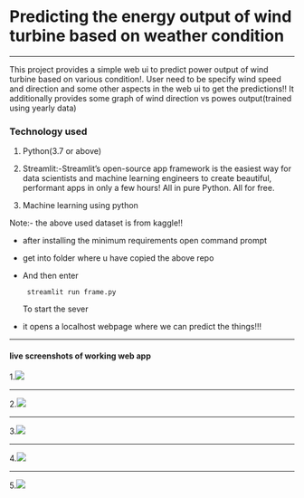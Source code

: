 # Predicting the energy output of wind turbine based on weather condition
---



This project provides a simple web ui to predict power output of wind turbine based on various condition!.
User need to be specify wind speed and direction and some other aspects in the web ui to get the predictions!!
It additionally provides some graph of wind direction vs powes output(trained using yearly data)


### Technology used
1. Python(3.7 or above)

2. Streamlit:-Streamlit’s open-source app framework is the easiest way for data scientists and machine learning engineers to create beautiful, performant apps in only a few hours!  All in pure Python. All for free.

3. Machine learning using python


Note:- the above used dataset is from kaggle!!


- after installing the minimum requirements open command prompt
- get into folder where u have copied the above repo
- And then enter 
          
   ``` streamlit run frame.py```
           
   To start the sever
 - it opens a localhost webpage where we can predict the things!!!
 
 
 --- 
 #### live screenshots of working web app
 
 1.![](images/1.png)
 
 ---
 2.![](images/2.png)
 
 --- 
 3.![](images/3.png)
 
 ---
 4.![](images/4.png)
 
 ---
 5.![](images/5.png)

